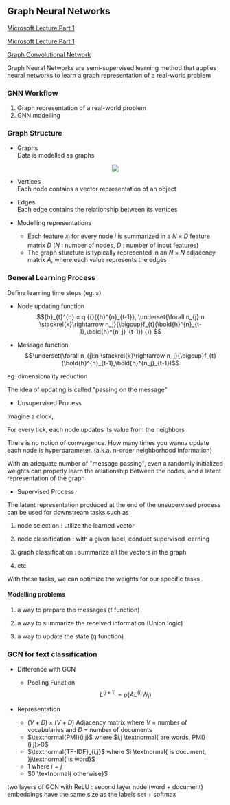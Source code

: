 ## Graph Neural Networks

[Microsoft Lecture Part 1](https://www.youtube.com/watch?v=zCEYiCxrL_0)

[Microsoft Lecture Part 1](https://www.youtube.com/watch?v=cWIeTMklzNg)

[Graph Convolutional Network](https://tkipf.github.io/graph-convolutional-networks/)

Graph Neural Networks are semi-supervised learning method that applies neural networks to learn a graph representation of a real-world problem
### GNN Workflow

1. Graph representation of a real-world problem
2. GNN modelling 

### Graph Structure
* Graphs \
Data is modelled as graphs
<p style="text-align: center;"><img src="https://render.githubusercontent.com/render/math?math=G = (V, E)"></p>

* Vertices \
Each node contains a vector representation of an object 

* Edges \
Each edge contains the relationship between its vertices

* Modelling representations
    - Each feature $x_i$ for every node $i$ is summarized in a $N \times D$ feature matrix $D$ ($N$ : number of nodes, $D$ : number of input features)
    - The graph sturcture is typically represented in an $N \times N$ adjacency matrix $A$, where each value represents the edges 


### General Learning Process
Define learning time steps (eg. $s$)

* Node updating function
$${h}_{t}^{n} = q {(}{{h}^{n}_{t-1}}, \underset{\forall n_{j}:n \stackrel{k}\rightarrow n_j}{\bigcup}f_{t}(\bold{h}^{n}_{t-1},\bold{h}^{n_j}_{t-1}) {)} $$

* Message function
$$\underset{\forall n_{j}:n \stackrel{k}\rightarrow n_j}{\bigcup}f_{t}(\bold{h}^{n}_{t-1},\bold{h}^{n_j}_{t-1})$$

eg. dimensionality reduction

The idea of updating is called "passing on the message"

* Unsupervised Process

Imagine a clock,

For every tick, each node updates its value from the neighbors

There is no notion of convergence. How many times you wanna update each node is hyperparameter. (a.k.a. n-order neighborhood information)

With an adequate number of "message passing", even a randomly initialized weights can properly learn the relationship between the nodes, and a latent representation of the graph

* Supervised Process

The latent representation produced at the end of the unsupervised process can be used for downstream tasks such as

1. node selection : utilize the learned vector

2. node classification : with a given label, conduct supervised learning

3. graph classification : summarize all the vectors in the graph

4. etc.

With these tasks, we can optimize the weights for our specific tasks

#### Modelling problems

1. a way to prepare the messages (f function)

2. a way to summarize the received information (Union logic)

3. a way to update the state (q function)


### GCN for text classification

* Difference with GCN
    * Pooling Function 
$$ L^{(j+1)} = p(\hat{A}L^{(j)}W_{j})$$

* Representation
  * $(V + D) \times (V + D)$ Adjacency matrix where $V$ = number of vocabularies and $D$ = number of documents
  * $\textnormal{PMI}(i,j)$ where   $i,j \textnormal{ are words, PMI}(i,j)>0$ 
  * $\textnormal{TF-IDF}_{i,j}$ where $i \textnormal{ is document, }j\textnormal{ is word}$
  * $1$ where $i = j$
  * $0 \textnormal{ otherwise}$

two layers of GCN with ReLU : second layer node (word + document) embeddings have the same size as the labels set + softmax


<!-- 
[gradient accumulation in tensorflow](https://stackoverflow.com/questions/59893850/how-to-accumulate-gradients-in-tensorflow-2-0)


trainable_variables = self.model.trainable_variables
                grad_accumulation = [tf.zeros_like(trainable_variables_i) \
                                    for trainable_variables_i in trainable_variables]

                loss_value, grad = self.grad(x_batch, y_batch, trainable_variables)
                total_loss += loss_value / self.args.gradient_accumulation_steps

                grad_accumulation = [(grad_accumulation+grad) for grad_accumulation, grad \
                                    in zip(grad_accumulation,grad)]

                if e % self.args.gradient_accumulation_steps:
                    grad_accumulation = [grad_i / self.args.gradient_accumulation_steps for grad_i in grad_accumulation]
                    self.optimizer.apply_gradients(zip(grad_accumulation, trainable_variables))
                    train_losses.append(total_loss)
                    total_loss = 0 -->
